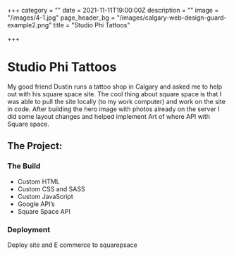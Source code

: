 +++
category = ""
date = 2021-11-11T19:00:00Z
description = ""
image = "/images/4-1.jpg"
page_header_bg = "/images/calgary-web-design-guard-example2.png"
title = "Studio Phi Tattoos"

+++
# Studio Phi Tattoos

My good friend Dustin runs a tattoo shop in Calgary and asked me to help out with his square space site. The cool thing about square space is that I was able to pull the site locally (to my work computer) and work on the site in code. After building the hero image with photos already on the server I did some layout changes and helped implement Art of where API with Square space.

## The Project:

### The Build

* Custom HTML
* Custom CSS and SASS
* Custom JavaScript
* Google API’s
* Square Space API

### Deployment

Deploy site and E commerce to squarepsace